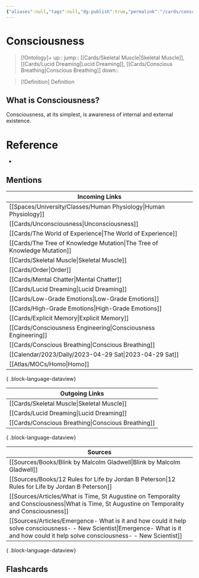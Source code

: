 ```yaml
---
{"aliases":null,"tags":null,"dg-publish":true,"permalink":"/cards/consciousness/","dgPassFrontmatter":true}
---
```


# Consciousness

> [!Ontology]+
> up:: 
> jump:: [[Cards/Skeletal Muscle\|Skeletal Muscle]], [[Cards/Lucid Dreaming\|Lucid Dreaming]], [[Cards/Conscious Breathing\|Conscious Breathing]]
> down:: 

> [!Definition] Definition

## What is Consciousness?

Consciousness, at its simplest, is awareness of internal and external existence.

# Reference

- 

## Mentions

| Incoming Links                                                              |
| --------------------------------------------------------------------------- |
| [[Spaces/University/Classes/Human Physiology\|Human Physiology]]         |
| [[Cards/Unconsciousness\|Unconsciousness]]                               |
| [[Cards/The World of Experience\|The World of Experience]]               |
| [[Cards/The Tree of Knowledge Mutation\|The Tree of Knowledge Mutation]] |
| [[Cards/Skeletal Muscle\|Skeletal Muscle]]                               |
| [[Cards/Order\|Order]]                                                   |
| [[Cards/Mental Chatter\|Mental Chatter]]                                 |
| [[Cards/Lucid Dreaming\|Lucid Dreaming]]                                 |
| [[Cards/Low-Grade Emotions\|Low-Grade Emotions]]                         |
| [[Cards/High-Grade Emotions\|High-Grade Emotions]]                       |
| [[Cards/Explicit Memory\|Explicit Memory]]                               |
| [[Cards/Consciousness Engineering\|Consciousness Engineering]]           |
| [[Cards/Conscious Breathing\|Conscious Breathing]]                       |
| [[Calendar/2023/Daily/2023-04-29 Sat\|2023-04-29 Sat]]                   |
| [[Atlas/MOCs/Homo\|Homo]]                                                |

{ .block-language-dataview}

| Outgoing Links                                        |
| ----------------------------------------------------- |
| [[Cards/Skeletal Muscle\|Skeletal Muscle]]         |
| [[Cards/Lucid Dreaming\|Lucid Dreaming]]           |
| [[Cards/Conscious Breathing\|Conscious Breathing]] |

{ .block-language-dataview}

| Sources                                                                                                                                                                                    |
| ------------------------------------------------------------------------------------------------------------------------------------------------------------------------------------------ |
| [[Sources/Books/Blink by Malcolm Gladwell\|Blink by Malcolm Gladwell]]                                                                                                                  |
| [[Sources/Books/12 Rules for Life by Jordan B Peterson\|12 Rules for Life by Jordan B Peterson]]                                                                                        |
| [[Sources/Articles/What is Time, St Augustine on Temporality and Consciousness\|What is Time, St Augustine on Temporality and Consciousness]]                                           |
| [[Sources/Articles/Emergence- What is it and how could it help solve consciousness- - New Scientist\|Emergence- What is it and how could it help solve consciousness- - New Scientist]] |

{ .block-language-dataview}

## Flashcards